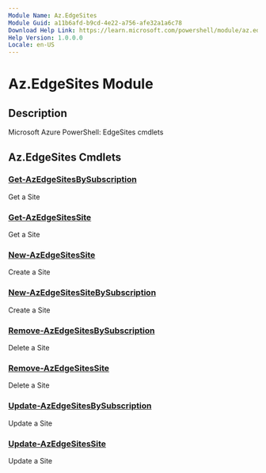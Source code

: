 ```yaml
---
Module Name: Az.EdgeSites
Module Guid: a11b6afd-b9cd-4e22-a756-afe32a1a6c78
Download Help Link: https://learn.microsoft.com/powershell/module/az.edgesites
Help Version: 1.0.0.0
Locale: en-US
---
```


# Az.EdgeSites Module
## Description
Microsoft Azure PowerShell: EdgeSites cmdlets

## Az.EdgeSites Cmdlets
### [Get-AzEdgeSitesBySubscription](Get-AzEdgeSitesBySubscription.md)
Get a Site

### [Get-AzEdgeSitesSite](Get-AzEdgeSitesSite.md)
Get a Site

### [New-AzEdgeSitesSite](New-AzEdgeSitesSite.md)
Create a Site

### [New-AzEdgeSitesSiteBySubscription](New-AzEdgeSitesSiteBySubscription.md)
Create a Site

### [Remove-AzEdgeSitesBySubscription](Remove-AzEdgeSitesBySubscription.md)
Delete a Site

### [Remove-AzEdgeSitesSite](Remove-AzEdgeSitesSite.md)
Delete a Site

### [Update-AzEdgeSitesBySubscription](Update-AzEdgeSitesBySubscription.md)
Update a Site

### [Update-AzEdgeSitesSite](Update-AzEdgeSitesSite.md)
Update a Site

